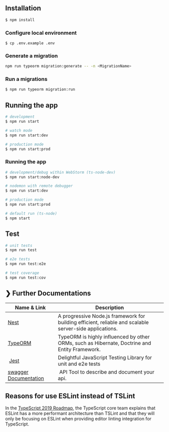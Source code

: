 ## Installation

```bash
$ npm install
```

### Configure local environment
```$bash
$ cp .env.example .env 
```

### Generate a migration
```bash
npm run typeorm migration:generate -- -n <MigrationName>
```

### Run a migrations
```bash
$ npm run typeorm migration:run
```

## Running the app

```bash
# development
$ npm run start

# watch mode
$ npm run start:dev

# production mode
$ npm run start:prod
```
### Running the app

```bash
# development/debug within WebStorm (ts-node-dev)
$ npm run start:node-dev

# nodemon with remote debugger
$ npm run start:dev

# production mode
$ npm run start:prod

# default run (ts-node)
$ npm start
```

## Test

```bash
# unit tests
$ npm run test

# e2e tests
$ npm run test:e2e

# test coverage
$ npm run test:cov
```

## ❯ Further Documentations
| Name & Link                       | Description                       |
| --------------------------------- | --------------------------------- |
| [Nest](https://nestjs.com/) | A progressive Node.js framework for building efficient, reliable and scalable server-side applications. |
| [TypeORM](http://typeorm.io/#/) | TypeORM is highly influenced by other ORMs, such as Hibernate, Doctrine and Entity Framework. |
| [Jest](http://facebook.github.io/jest/) | Delightful JavaScript Testing Library for unit and e2e tests |
| [swagger Documentation](http://swagger.io/) | API Tool to describe and document your api. |

## Reasons for use ESLint instead of TSLint
In the [TypeScript 2019 Roadmap](https://bit.ly/2SUmIOe), the TypeScript core team explains that ESLint has a more performant architecture than TSLint and that they will only be focusing on ESLint when providing editor linting integration for TypeScript.